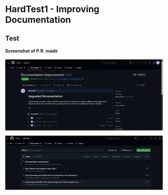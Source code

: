 # HardTest1 - Improving Documentation

## Test

#### **Screenshot of P.R. made**

![alt text](<image/image1.png>)

![alt text](<image/image2.png>)